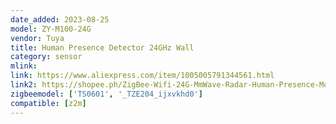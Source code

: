 ```yaml
---
date_added: 2023-08-25
model: ZY-M100-24G
vendor: Tuya
title: Human Presence Detector 24GHz Wall
category: sensor
mlink: 
link: https://www.aliexpress.com/item/1005005791344561.html
link2: https://shopee.ph/ZigBee-Wifi-24G-MmWave-Radar-Human-Presence-Motion-Sensor-With-Luminosity-Distance-Detection-5-110-220V-Tuya-Smart-Life-Home-DIY-i.458442746.21881172707
zigbeemodel: ['TS0601', '_TZE204_ijxvkhd0']
compatible: [z2m]
---
```

